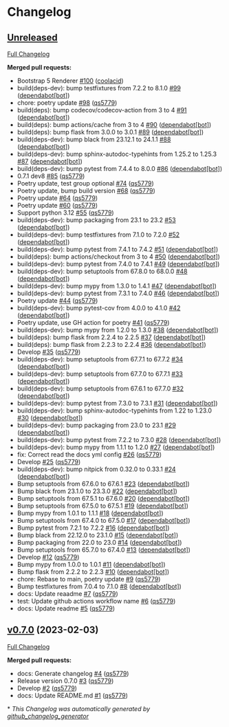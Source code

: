 # Changelog

## [Unreleased](https://github.com/wtfo-guru/flask-nav3/tree/HEAD)

[Full Changelog](https://github.com/wtfo-guru/flask-nav3/compare/v0.7.0...HEAD)

**Merged pull requests:**

- Bootstrap 5 Renderer [\#100](https://github.com/wtfo-guru/flask-nav3/pull/100) ([coolacid](https://github.com/coolacid))
- build\(deps-dev\): bump testfixtures from 7.2.2 to 8.1.0 [\#99](https://github.com/wtfo-guru/flask-nav3/pull/99) ([dependabot[bot]](https://github.com/apps/dependabot))
- chore: poetry update [\#98](https://github.com/wtfo-guru/flask-nav3/pull/98) ([qs5779](https://github.com/qs5779))
- build\(deps\): bump codecov/codecov-action from 3 to 4 [\#91](https://github.com/wtfo-guru/flask-nav3/pull/91) ([dependabot[bot]](https://github.com/apps/dependabot))
- build\(deps\): bump actions/cache from 3 to 4 [\#90](https://github.com/wtfo-guru/flask-nav3/pull/90) ([dependabot[bot]](https://github.com/apps/dependabot))
- build\(deps\): bump flask from 3.0.0 to 3.0.1 [\#89](https://github.com/wtfo-guru/flask-nav3/pull/89) ([dependabot[bot]](https://github.com/apps/dependabot))
- build\(deps-dev\): bump black from 23.12.1 to 24.1.1 [\#88](https://github.com/wtfo-guru/flask-nav3/pull/88) ([dependabot[bot]](https://github.com/apps/dependabot))
- build\(deps-dev\): bump sphinx-autodoc-typehints from 1.25.2 to 1.25.3 [\#87](https://github.com/wtfo-guru/flask-nav3/pull/87) ([dependabot[bot]](https://github.com/apps/dependabot))
- build\(deps-dev\): bump pytest from 7.4.4 to 8.0.0 [\#86](https://github.com/wtfo-guru/flask-nav3/pull/86) ([dependabot[bot]](https://github.com/apps/dependabot))
- 0.7.1 dev8 [\#85](https://github.com/wtfo-guru/flask-nav3/pull/85) ([qs5779](https://github.com/qs5779))
- Poetry update, test group optional [\#74](https://github.com/wtfo-guru/flask-nav3/pull/74) ([qs5779](https://github.com/qs5779))
- Poetry update, bump build version [\#68](https://github.com/wtfo-guru/flask-nav3/pull/68) ([qs5779](https://github.com/qs5779))
- Poetry update [\#64](https://github.com/wtfo-guru/flask-nav3/pull/64) ([qs5779](https://github.com/qs5779))
- Poetry update [\#60](https://github.com/wtfo-guru/flask-nav3/pull/60) ([qs5779](https://github.com/qs5779))
- Support python 3.12 [\#55](https://github.com/wtfo-guru/flask-nav3/pull/55) ([qs5779](https://github.com/qs5779))
- build\(deps-dev\): bump packaging from 23.1 to 23.2 [\#53](https://github.com/wtfo-guru/flask-nav3/pull/53) ([dependabot[bot]](https://github.com/apps/dependabot))
- build\(deps-dev\): bump testfixtures from 7.1.0 to 7.2.0 [\#52](https://github.com/wtfo-guru/flask-nav3/pull/52) ([dependabot[bot]](https://github.com/apps/dependabot))
- build\(deps-dev\): bump pytest from 7.4.1 to 7.4.2 [\#51](https://github.com/wtfo-guru/flask-nav3/pull/51) ([dependabot[bot]](https://github.com/apps/dependabot))
- build\(deps\): bump actions/checkout from 3 to 4 [\#50](https://github.com/wtfo-guru/flask-nav3/pull/50) ([dependabot[bot]](https://github.com/apps/dependabot))
- build\(deps-dev\): bump pytest from 7.4.0 to 7.4.1 [\#49](https://github.com/wtfo-guru/flask-nav3/pull/49) ([dependabot[bot]](https://github.com/apps/dependabot))
- build\(deps-dev\): bump setuptools from 67.8.0 to 68.0.0 [\#48](https://github.com/wtfo-guru/flask-nav3/pull/48) ([dependabot[bot]](https://github.com/apps/dependabot))
- build\(deps-dev\): bump mypy from 1.3.0 to 1.4.1 [\#47](https://github.com/wtfo-guru/flask-nav3/pull/47) ([dependabot[bot]](https://github.com/apps/dependabot))
- build\(deps-dev\): bump pytest from 7.3.1 to 7.4.0 [\#46](https://github.com/wtfo-guru/flask-nav3/pull/46) ([dependabot[bot]](https://github.com/apps/dependabot))
- Poetry update [\#44](https://github.com/wtfo-guru/flask-nav3/pull/44) ([qs5779](https://github.com/qs5779))
- build\(deps-dev\): bump pytest-cov from 4.0.0 to 4.1.0 [\#42](https://github.com/wtfo-guru/flask-nav3/pull/42) ([dependabot[bot]](https://github.com/apps/dependabot))
- Poetry update, use GH action for poetry [\#41](https://github.com/wtfo-guru/flask-nav3/pull/41) ([qs5779](https://github.com/qs5779))
- build\(deps-dev\): bump mypy from 1.2.0 to 1.3.0 [\#38](https://github.com/wtfo-guru/flask-nav3/pull/38) ([dependabot[bot]](https://github.com/apps/dependabot))
- build\(deps\): bump flask from 2.2.4 to 2.2.5 [\#37](https://github.com/wtfo-guru/flask-nav3/pull/37) ([dependabot[bot]](https://github.com/apps/dependabot))
- build\(deps\): bump flask from 2.2.3 to 2.2.4 [\#36](https://github.com/wtfo-guru/flask-nav3/pull/36) ([dependabot[bot]](https://github.com/apps/dependabot))
- Develop [\#35](https://github.com/wtfo-guru/flask-nav3/pull/35) ([qs5779](https://github.com/qs5779))
- build\(deps-dev\): bump setuptools from 67.7.1 to 67.7.2 [\#34](https://github.com/wtfo-guru/flask-nav3/pull/34) ([dependabot[bot]](https://github.com/apps/dependabot))
- build\(deps-dev\): bump setuptools from 67.7.0 to 67.7.1 [\#33](https://github.com/wtfo-guru/flask-nav3/pull/33) ([dependabot[bot]](https://github.com/apps/dependabot))
- build\(deps-dev\): bump setuptools from 67.6.1 to 67.7.0 [\#32](https://github.com/wtfo-guru/flask-nav3/pull/32) ([dependabot[bot]](https://github.com/apps/dependabot))
- build\(deps-dev\): bump pytest from 7.3.0 to 7.3.1 [\#31](https://github.com/wtfo-guru/flask-nav3/pull/31) ([dependabot[bot]](https://github.com/apps/dependabot))
- build\(deps-dev\): bump sphinx-autodoc-typehints from 1.22 to 1.23.0 [\#30](https://github.com/wtfo-guru/flask-nav3/pull/30) ([dependabot[bot]](https://github.com/apps/dependabot))
- build\(deps-dev\): bump packaging from 23.0 to 23.1 [\#29](https://github.com/wtfo-guru/flask-nav3/pull/29) ([dependabot[bot]](https://github.com/apps/dependabot))
- build\(deps-dev\): bump pytest from 7.2.2 to 7.3.0 [\#28](https://github.com/wtfo-guru/flask-nav3/pull/28) ([dependabot[bot]](https://github.com/apps/dependabot))
- build\(deps-dev\): bump mypy from 1.1.1 to 1.2.0 [\#27](https://github.com/wtfo-guru/flask-nav3/pull/27) ([dependabot[bot]](https://github.com/apps/dependabot))
- fix: Correct read the docs yml config [\#26](https://github.com/wtfo-guru/flask-nav3/pull/26) ([qs5779](https://github.com/qs5779))
- Develop [\#25](https://github.com/wtfo-guru/flask-nav3/pull/25) ([qs5779](https://github.com/qs5779))
- build\(deps-dev\): bump nitpick from 0.32.0 to 0.33.1 [\#24](https://github.com/wtfo-guru/flask-nav3/pull/24) ([dependabot[bot]](https://github.com/apps/dependabot))
- Bump setuptools from 67.6.0 to 67.6.1 [\#23](https://github.com/wtfo-guru/flask-nav3/pull/23) ([dependabot[bot]](https://github.com/apps/dependabot))
- Bump black from 23.1.0 to 23.3.0 [\#22](https://github.com/wtfo-guru/flask-nav3/pull/22) ([dependabot[bot]](https://github.com/apps/dependabot))
- Bump setuptools from 67.5.1 to 67.6.0 [\#20](https://github.com/wtfo-guru/flask-nav3/pull/20) ([dependabot[bot]](https://github.com/apps/dependabot))
- Bump setuptools from 67.5.0 to 67.5.1 [\#19](https://github.com/wtfo-guru/flask-nav3/pull/19) ([dependabot[bot]](https://github.com/apps/dependabot))
- Bump mypy from 1.0.1 to 1.1.1 [\#18](https://github.com/wtfo-guru/flask-nav3/pull/18) ([dependabot[bot]](https://github.com/apps/dependabot))
- Bump setuptools from 67.4.0 to 67.5.0 [\#17](https://github.com/wtfo-guru/flask-nav3/pull/17) ([dependabot[bot]](https://github.com/apps/dependabot))
- Bump pytest from 7.2.1 to 7.2.2 [\#16](https://github.com/wtfo-guru/flask-nav3/pull/16) ([dependabot[bot]](https://github.com/apps/dependabot))
- Bump black from 22.12.0 to 23.1.0 [\#15](https://github.com/wtfo-guru/flask-nav3/pull/15) ([dependabot[bot]](https://github.com/apps/dependabot))
- Bump packaging from 22.0 to 23.0 [\#14](https://github.com/wtfo-guru/flask-nav3/pull/14) ([dependabot[bot]](https://github.com/apps/dependabot))
- Bump setuptools from 65.7.0 to 67.4.0 [\#13](https://github.com/wtfo-guru/flask-nav3/pull/13) ([dependabot[bot]](https://github.com/apps/dependabot))
- Develop [\#12](https://github.com/wtfo-guru/flask-nav3/pull/12) ([qs5779](https://github.com/qs5779))
- Bump mypy from 1.0.0 to 1.0.1 [\#11](https://github.com/wtfo-guru/flask-nav3/pull/11) ([dependabot[bot]](https://github.com/apps/dependabot))
- Bump flask from 2.2.2 to 2.2.3 [\#10](https://github.com/wtfo-guru/flask-nav3/pull/10) ([dependabot[bot]](https://github.com/apps/dependabot))
- chore: Rebase to main, poetry update [\#9](https://github.com/wtfo-guru/flask-nav3/pull/9) ([qs5779](https://github.com/qs5779))
- Bump testfixtures from 7.0.4 to 7.1.0 [\#8](https://github.com/wtfo-guru/flask-nav3/pull/8) ([dependabot[bot]](https://github.com/apps/dependabot))
- docs: Update reaadme [\#7](https://github.com/wtfo-guru/flask-nav3/pull/7) ([qs5779](https://github.com/qs5779))
- test: Update github actions workflow name [\#6](https://github.com/wtfo-guru/flask-nav3/pull/6) ([qs5779](https://github.com/qs5779))
- docs: Update readme [\#5](https://github.com/wtfo-guru/flask-nav3/pull/5) ([qs5779](https://github.com/qs5779))

## [v0.7.0](https://github.com/wtfo-guru/flask-nav3/tree/v0.7.0) (2023-02-03)

[Full Changelog](https://github.com/wtfo-guru/flask-nav3/compare/27f654e514ba2666ddf90be7955662a750fc53d0...v0.7.0)

**Merged pull requests:**

- docs: Generate changelog [\#4](https://github.com/wtfo-guru/flask-nav3/pull/4) ([qs5779](https://github.com/qs5779))
- Release version 0.7.0 [\#3](https://github.com/wtfo-guru/flask-nav3/pull/3) ([qs5779](https://github.com/qs5779))
- Develop [\#2](https://github.com/wtfo-guru/flask-nav3/pull/2) ([qs5779](https://github.com/qs5779))
- docs: Update README.md [\#1](https://github.com/wtfo-guru/flask-nav3/pull/1) ([qs5779](https://github.com/qs5779))

\* *This Changelog was automatically generated by [github_changelog_generator](https://github.com/github-changelog-generator/github-changelog-generator)*
